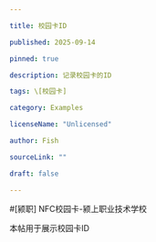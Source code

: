 ```yaml
---

title: 校园卡ID

published: 2025-09-14

pinned: true

description: 记录校园卡的ID

tags: \[校园卡]

category: Examples

licenseName: "Unlicensed"

author: Fish

sourceLink: ""

draft: false

---
```


#[颍职] NFC校园卡-颍上职业技术学校

本帖用于展示校园卡ID
